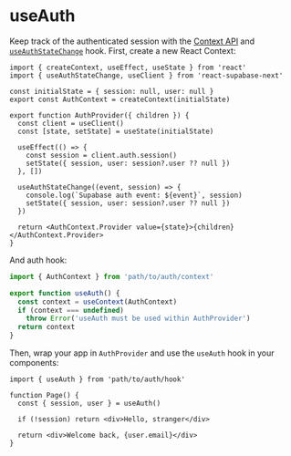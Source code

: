 # useAuth

Keep track of the authenticated session with the [Context API](https://reactjs.org/docs/context.html) and [`useAuthStateChange`](/documentation/auth/use-auth-state-change) hook. First, create a new React Context:

```tsx
import { createContext, useEffect, useState } from 'react'
import { useAuthStateChange, useClient } from 'react-supabase-next'

const initialState = { session: null, user: null }
export const AuthContext = createContext(initialState)

export function AuthProvider({ children }) {
  const client = useClient()
  const [state, setState] = useState(initialState)

  useEffect(() => {
    const session = client.auth.session()
    setState({ session, user: session?.user ?? null })
  }, [])

  useAuthStateChange((event, session) => {
    console.log(`Supabase auth event: ${event}`, session)
    setState({ session, user: session?.user ?? null })
  })

  return <AuthContext.Provider value={state}>{children}</AuthContext.Provider>
}
```

And auth hook:

```ts
import { AuthContext } from 'path/to/auth/context'

export function useAuth() {
  const context = useContext(AuthContext)
  if (context === undefined)
    throw Error('useAuth must be used within AuthProvider')
  return context
}
```

Then, wrap your app in `AuthProvider` and use the `useAuth` hook in your components:

```tsx highlight=4
import { useAuth } from 'path/to/auth/hook'

function Page() {
  const { session, user } = useAuth()

  if (!session) return <div>Hello, stranger</div>

  return <div>Welcome back, {user.email}</div>
}
```
